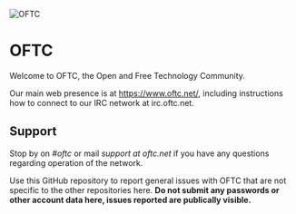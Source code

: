 ![OFTC](https://www.oftc.net/img/oftc-80.png)

OFTC
====

Welcome to OFTC, the Open and Free Technology Community.

Our main web presence is at https://www.oftc.net/, including instructions how
to connect to our IRC network at irc.oftc.net.

Support
-------

Stop by on *#oftc* or mail *support at oftc.net* if you have any questions
regarding operation of the network.

Use this GitHub repository to report general issues with OFTC that are not
specific to the other repositories here. **Do not submit any passwords or other
account data here, issues reported are publically visible.**
